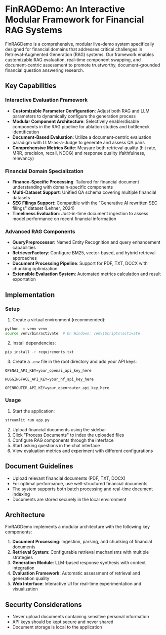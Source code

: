 # FinRAGDemo: An Interactive Modular Framework for Financial RAG Systems

FinRAGDemo is a comprehensive, modular live-demo system specifically designed for financial domains that addresses critical challenges in Retrieval-Augmented Generation (RAG) systems. Our framework enables customizable RAG evaluation, real-time component swapping, and document-centric assessment to promote trustworthy, document-grounded financial question answering research.

## Key Capabilities

### Interactive Evaluation Framework
- **Customizable Parameter Configuration**: Adjust both RAG and LLM parameters to dynamically configure the generation process
- **Modular Component Architecture**: Selectively enable/disable components in the RAG pipeline for ablation studies and bottleneck identification
- **Document-Based Evaluation**: Utilize a document-centric evaluation paradigm with LLM-as-a-Judge to generate and assess QA pairs
- **Comprehensive Metrics Suite**: Measure both retrieval quality (hit rate, MRR, precision, recall, NDCG) and response quality (faithfulness, relevancy)

### Financial Domain Specialization
- **Finance-Specific Processing**: Tailored for financial document understanding with domain-specific components
- **Multi-Dataset Support**: Unified QA schema covering multiple financial datasets
- **SEC Filings Support**: Compatible with the "Generative AI rewritten SEC filings" dataset (Lehner, 2024)
- **Timeliness Evaluation**: Just-in-time document ingestion to assess model performance on recent financial information

### Advanced RAG Components
- **QueryPreprocessor**: Named Entity Recognition and query enhancement capabilities
- **RetrieverFactory**: Configure BM25, vector-based, and hybrid retrieval approaches
- **Document Processing Pipeline**: Support for PDF, TXT, DOCX with chunking optimization
- **Extensible Evaluation System**: Automated metrics calculation and result exportation

## Implementation

### Setup

1. Create a virtual environment (recommended):
```bash
python -m venv venv
source venv/bin/activate  # On Windows: venv\Scripts\activate
```

2. Install dependencies:
```bash
pip install -r requirements.txt
```

3. Create a `.env` file in the root directory and add your API keys:
```
OPENAI_API_KEY=your_openai_api_key_here

HUGGINGFACE_API_KEY=your_hf_api_key_here

OPENROUTER_API_KEY=your_openrouter_api_key_here
```

### Usage

1. Start the application:
```bash
streamlit run app.py
```

2. Upload financial documents using the sidebar
3. Click "Process Documents" to index the uploaded files
4. Configure RAG components through the interface
5. Start asking questions in the chat interface
6. View evaluation metrics and experiment with different configurations

## Document Guidelines

- Upload relevant financial documents (PDF, TXT, DOCX)
- For optimal performance, use well-structured financial documents
- The system supports both batch processing and real-time document indexing
- Documents are stored securely in the local environment

## Architecture

FinRAGDemo implements a modular architecture with the following key components:

1. **Document Processing**: Ingestion, parsing, and chunking of financial documents
2. **Retrieval System**: Configurable retrieval mechanisms with multiple strategies
3. **Generation Module**: LLM-based response synthesis with context integration
4. **Evaluation Framework**: Automatic assessment of retrieval and generation quality
5. **Web Interface**: Interactive UI for real-time experimentation and visualization

## Security Considerations

- Never upload documents containing sensitive personal information
- API keys should be kept secure and never shared
- Document storage is local to the application
